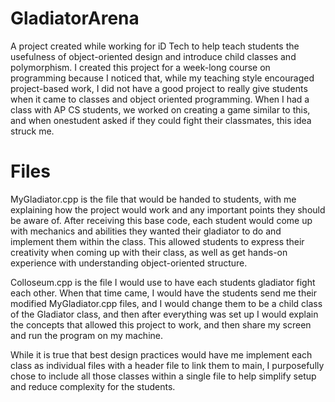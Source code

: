# GladiatorArena
A project created while working for iD Tech to help teach students the usefulness of object-oriented design and introduce child classes and polymorphism.
I created this project for a week-long course on programming because I noticed that, while my teaching style encouraged project-based work, I did not have
a good project to really give students when it came to classes and object oriented programming. When I had a class with AP CS students, we worked on creating
a game similar to this, and when onestudent asked if they could fight their classmates, this idea struck me.

# Files
MyGladiator.cpp is the file that would be handed to students, with me explaining how the project would work and any important points they should be aware of.
After receiving this base code, each student would come up with mechanics and abilities they wanted their gladiator to do and implement them within the class.
This allowed students to express their creativity when coming up with their class, as well as get hands-on experience with understanding object-oriented structure.

Colloseum.cpp is the file I would use to have each students gladiator fight each other. When that time came, I would have the students send me their modified 
MyGladiator.cpp files, and I would change them to be a child class of the Gladiator class, and then after everything was set up I would explain the concepts
that allowed this project to work, and then share my screen and run the program on my machine.

While it is true that best design practices would have me implement each class as individual files with a header file to link them to main,
I purposefully chose to include all those classes within a single file to help simplify setup and reduce complexity for the students.

